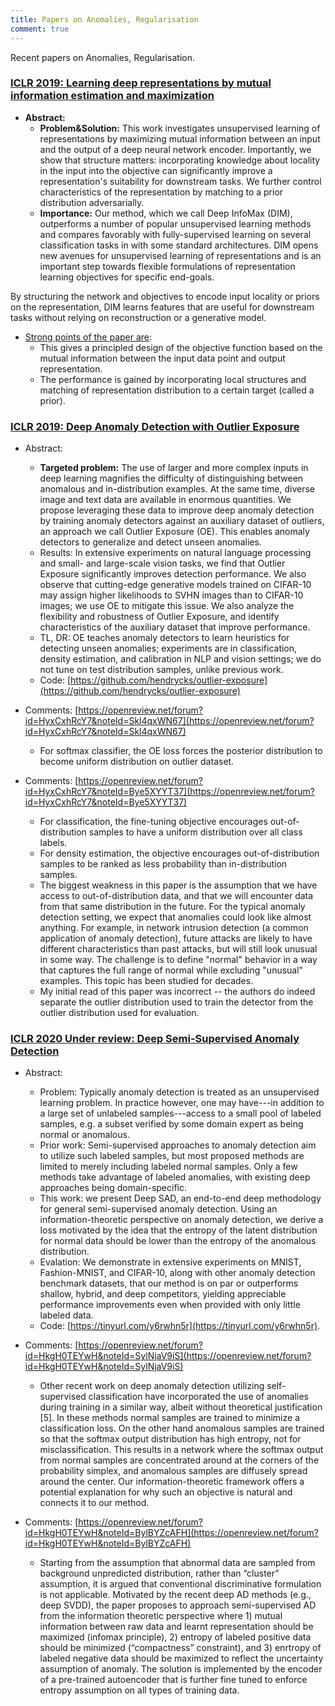 ```yaml
---
title: Papers on Anomalies, Regularisation
comment: true
---
```


Recent papers on Anomalies, Regularisation.


### [ICLR 2019: Learning deep representations by mutual information estimation and maximization](https://openreview.net/forum?id=Bklr3j0cKX)

* **Abstract:** 
    * **Problem&Solution:** This work investigates unsupervised learning of representations by maximizing mutual information between an input and the output of a deep neural network encoder. Importantly, we show that structure matters: incorporating knowledge about locality in the input into the objective can significantly improve a representation's suitability for downstream tasks. We further control characteristics of the representation by matching to a prior distribution adversarially.
    * **Importance:** Our method, which we call Deep InfoMax (DIM), outperforms a number of popular unsupervised learning methods and compares favorably with fully-supervised learning on several classification tasks in with some standard architectures. DIM opens new avenues for unsupervised learning of representations and is an important step towards flexible formulations of representation learning objectives for specific end-goals.

By structuring the network and objectives to encode input locality or priors on the representation, DIM learns features that are useful for downstream tasks without relying on reconstruction or a generative model. 

* [Strong points of the paper are](https://openreview.net/forum?id=Bklr3j0cKX&noteId=BkxA0Kt3nQ): 
    * This gives a principled design of the objective function based on the mutual information between the input data point and output representation. 
    * The performance is gained by incorporating local structures and matching of representation distribution to a certain target (called a prior).



### [ICLR 2019: Deep Anomaly Detection with Outlier Exposure](https://openreview.net/forum?id=HyxCxhRcY7)

* Abstract: 
    * **Targeted problem:** The use of larger and more complex inputs in deep learning magnifies the difficulty of distinguishing between anomalous and in-distribution examples. At the same time, diverse image and text data are available in enormous quantities. We propose leveraging these data to improve deep anomaly detection by training anomaly detectors against an auxiliary dataset of outliers, an approach we call Outlier Exposure (OE). This enables anomaly detectors to generalize and detect unseen anomalies. 
    * Results: 
    In extensive experiments on natural language processing and small- and large-scale vision tasks, we find that Outlier Exposure significantly improves detection performance. We also observe that cutting-edge generative models trained on CIFAR-10 may assign higher likelihoods to SVHN images than to CIFAR-10 images; we use OE to mitigate this issue. We also analyze the flexibility and robustness of Outlier Exposure, and identify characteristics of the auxiliary dataset that improve performance.
    * TL, DR: OE teaches anomaly detectors to learn heuristics for detecting unseen anomalies; experiments are in classification, density estimation, and calibration in NLP and vision settings; we do not tune on test distribution samples, unlike previous work. 
    * Code: [https://github.com/hendrycks/outlier-exposure](https://github.com/hendrycks/outlier-exposure)


* Comments: [https://openreview.net/forum?id=HyxCxhRcY7&noteId=Skl4qxWN67](https://openreview.net/forum?id=HyxCxhRcY7&noteId=Skl4qxWN67)
    * For softmax classifier, the OE loss forces the posterior distribution to become uniform distribution on outlier dataset. 

* Comments: [https://openreview.net/forum?id=HyxCxhRcY7&noteId=Bye5XYYT37](https://openreview.net/forum?id=HyxCxhRcY7&noteId=Bye5XYYT37)
    * For classification, the fine-tuning objective encourages out-of-distribution samples to have a uniform distribution over all class labels. 
    * For density estimation, the objective encourages out-of-distribution samples to be ranked as less probability than in-distribution samples. 
    * The biggest weakness in this paper is the assumption that we have access to out-of-distribution data, and that we will encounter data from that same distribution in the future. For the typical anomaly detection setting, we expect that anomalies could look like almost anything. For example, in network intrusion detection (a common application of anomaly detection), future attacks are likely to have different characteristics than past attacks, but will still look unusual in some way. The challenge is to define "normal" behavior in a way that captures the full range of normal while excluding "unusual" examples. This topic has been studied for decades.
    * My initial read of this paper was incorrect -- the authors do indeed separate the outlier distribution used to train the detector from the outlier distribution used for evaluation. 


### [ICLR 2020 Under review: Deep Semi-Supervised Anomaly Detection](https://openreview.net/forum?id=HkgH0TEYwH)

 * Abstract: 
    * Problem: Typically anomaly detection is treated as an unsupervised learning problem. In practice however, one may have---in addition to a large set of unlabeled samples---access to a small pool of labeled samples, e.g. a subset verified by some domain expert as being normal or anomalous. 
    * Prior work: Semi-supervised approaches to anomaly detection aim to utilize such labeled samples, but most proposed methods are limited to merely including labeled normal samples. Only a few methods take advantage of labeled anomalies, with existing deep approaches being domain-specific. 
    * This work: we present Deep SAD, an end-to-end deep methodology for general semi-supervised anomaly detection. Using an information-theoretic perspective on anomaly detection, we derive a loss motivated by the idea that the entropy of the latent distribution for normal data should be lower than the entropy of the anomalous distribution. 
    * Evalation: We demonstrate in extensive experiments on MNIST, Fashion-MNIST, and CIFAR-10, along with other anomaly detection benchmark datasets, that our method is on par or outperforms shallow, hybrid, and deep competitors, yielding appreciable performance improvements even when provided with only little labeled data.
     * Code: [https://tinyurl.com/y6rwhn5r](https://tinyurl.com/y6rwhn5r). 

* Comments: [https://openreview.net/forum?id=HkgH0TEYwH&noteId=SylNjaV9iS](https://openreview.net/forum?id=HkgH0TEYwH&noteId=SylNjaV9iS)
    * Other recent work on deep anomaly detection utilizing self-supervised classification have incorporated the use of anomalies during training in a similar way, albeit without theoretical justification [5]. In these methods normal samples are trained to minimize a classification loss. On the other hand anomalous samples are trained so that the softmax output distribution has high entropy, not for misclassification. This results in a network where the softmax output from normal samples are concentrated around at the corners of the probability simplex, and anomalous samples are diffusely spread around the center. Our information-theoretic framework offers a potential explanation for why such an objective is natural and connects it to our method.

* Comments: [https://openreview.net/forum?id=HkgH0TEYwH&noteId=BylBYZcAFH](https://openreview.net/forum?id=HkgH0TEYwH&noteId=BylBYZcAFH)
    * Starting from the assumption that abnormal data are sampled from background unpredicted distribution, rather than “cluster” assumption, it is argued that conventional discriminative formulation is not applicable. Motivated by the recent deep AD methods (e.g., deep SVDD), the paper proposes to approach semi-supervised AD from the information theoretic perspective where 1) mutual information between raw data and learnt representation should be maximized (infomax principle), 2) entropy of labeled positive data should be minimized (“compactness” constraint), and 3) enrtropy of labeled negative data should be maximized to reflect the uncertainty assumption of anomaly. The solution is implemented by the encoder of a pre-trained autoencoder that is further fine tuned to enforce entropy assumption on all types of training data. 






